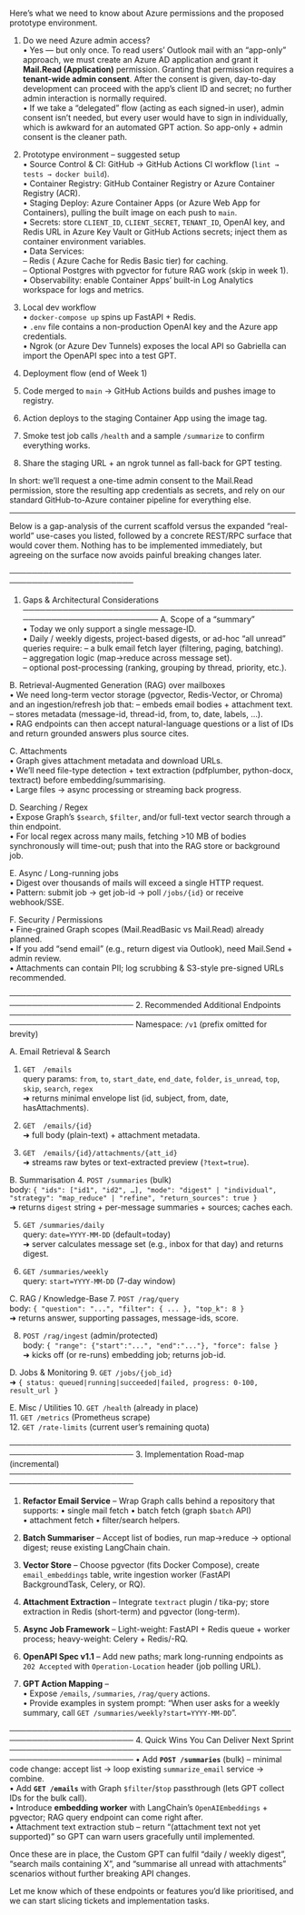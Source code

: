 Here’s what we need to know about Azure permissions and the proposed prototype environment.

1. Do we need Azure admin access?  
  • Yes — but only once. To read users’ Outlook mail with an “app-only” approach, we must create an Azure AD application and grant it **Mail.Read (Application)** permission. Granting that permission requires a **tenant-wide admin consent**. After the consent is given, day-to-day development can proceed with the app’s client ID and secret; no further admin interaction is normally required.  
  • If we take a “delegated” flow (acting as each signed-in user), admin consent isn’t needed, but every user would have to sign in individually, which is awkward for an automated GPT action. So app-only + admin consent is the cleaner path.

2. Prototype environment – suggested setup  
  • Source Control & CI: GitHub → GitHub Actions CI workflow (`lint → tests → docker build`).  
  • Container Registry: GitHub Container Registry or Azure Container Registry (ACR).  
  • Staging Deploy: Azure Container Apps (or Azure Web App for Containers), pulling the built image on each push to `main`.  
  • Secrets: store `CLIENT_ID`, `CLIENT_SECRET`, `TENANT_ID`, OpenAI key, and Redis URL in Azure Key Vault or GitHub Actions secrets; inject them as container environment variables.  
  • Data Services:  
    – Redis ( Azure Cache for Redis Basic tier) for caching.  
    – Optional Postgres with pgvector for future RAG work (skip in week 1).  
  • Observability: enable Container Apps’ built-in Log Analytics workspace for logs and metrics.

3. Local dev workflow  
  • `docker-compose up` spins up FastAPI + Redis.  
  • `.env` file contains a non-production OpenAI key and the Azure app credentials.  
  • Ngrok (or Azure Dev Tunnels) exposes the local API so Gabriella can import the OpenAPI spec into a test GPT.

4. Deployment flow (end of Week 1)  
  1. Code merged to `main` → GitHub Actions builds and pushes image to registry.  
  2. Action deploys to the staging Container App using the image tag.  
  3. Smoke test job calls `/health` and a sample `/summarize` to confirm everything works.  
  4. Share the staging URL + an ngrok tunnel as fall-back for GPT testing.

In short: we’ll request a one-time admin consent to the Mail.Read permission, store the resulting app credentials as secrets, and rely on our standard GitHub-to-Azure container pipeline for everything else.


---



Below is a gap-analysis of the current scaffold versus the expanded “real-world” use-cases you listed, followed by a concrete REST/RPC surface that would cover them.  Nothing has to be implemented immediately, but agreeing on the surface now avoids painful breaking changes later.

────────────────────────────────────────────────────────────────────────
1.  Gaps & Architectural Considerations
────────────────────────────────────────────────────────────────────────
A.  Scope of a “summary”  
   • Today we only support a single message-ID.  
   • Daily / weekly digests, project-based digests, or ad-hoc “all unread” queries require:
     –  a bulk email fetch layer (filtering, paging, batching).  
     –  aggregation logic (map→reduce across message set).  
     –  optional post-processing (ranking, grouping by thread, priority, etc.).

B.  Retrieval-Augmented Generation (RAG) over mailboxes  
   • We need long-term vector storage (pgvector, Redis-Vector, or Chroma) and an ingestion/refresh job that:
     –  embeds email bodies + attachment text.  
     –  stores metadata (message-id, thread-id, from, to, date, labels, …).  
   • RAG endpoints can then accept natural-language questions or a list of IDs and return grounded answers plus source cites.

C.  Attachments  
   • Graph gives attachment metadata and download URLs.  
   • We’ll need file-type detection + text extraction (pdfplumber, python-docx, textract) before embedding/summarising.  
   • Large files → async processing or streaming back progress.

D.  Searching / Regex  
   • Expose Graph’s `$search`, `$filter`, and/or full-text vector search through a thin endpoint.  
   • For local regex across many mails, fetching >10 MB of bodies synchronously will time-out; push that into the RAG store or background job.

E.  Async / Long-running jobs  
   • Digest over thousands of mails will exceed a single HTTP request.  
   • Pattern: submit job → get job-id → poll `/jobs/{id}` or receive webhook/SSE.

F.  Security / Permissions  
   • Fine-grained Graph scopes (Mail.ReadBasic vs Mail.Read) already planned.  
   • If you add “send email” (e.g., return digest via Outlook), need Mail.Send + admin review.  
   • Attachments can contain PII; log scrubbing & S3-style pre-signed URLs recommended.

────────────────────────────────────────────────────────────────────────
2.  Recommended Additional Endpoints
────────────────────────────────────────────────────────────────────────
Namespace: `/v1` (prefix omitted for brevity)

A.  Email Retrieval & Search
1.  `GET  /emails`  
    query params: `from`, `to`, `start_date`, `end_date`, `folder`, `is_unread`, `top`, `skip`, `search`, `regex`  
    ➜ returns minimal envelope list (id, subject, from, date, hasAttachments).

2.  `GET  /emails/{id}`  
    ➜ full body (plain-text) + attachment metadata.

3.  `GET  /emails/{id}/attachments/{att_id}`  
    ➜ streams raw bytes or text-extracted preview (`?text=true`).

B.  Summarisation
4.  `POST /summaries`  (bulk)  
    body:
    ```
    {
      "ids": ["id1", "id2", …],
      "mode": "digest" | "individual",
      "strategy": "map_reduce" | "refine",
      "return_sources": true
    }
    ```  
    ➜ returns `digest` string + per-message summaries + sources; caches each.

5.  `GET /summaries/daily`  
    query: `date=YYYY-MM-DD` (default=today)  
    ➜ server calculates message set (e.g., inbox for that day) and returns digest.  

6.  `GET /summaries/weekly`  
    query: `start=YYYY-MM-DD` (7-day window)  

C.  RAG / Knowledge-Base
7.  `POST /rag/query`  
    body: `{ "question": "...", "filter": { ... }, "top_k": 8 }`  
    ➜ returns answer, supporting passages, message-ids, score.

8.  `POST /rag/ingest`  (admin/protected)  
    body: `{ "range": {"start":"...", "end":"..."}, "force": false }`  
    ➜ kicks off (or re-runs) embedding job; returns job-id.

D.  Jobs & Monitoring
9.  `GET /jobs/{job_id}`  
    ➜ `{ status: queued|running|succeeded|failed, progress: 0-100, result_url }`

E.  Misc / Utilities
10. `GET /health`           (already in place)  
11. `GET /metrics`          (Prometheus scrape)  
12. `GET /rate-limits`      (current user’s remaining quota)

────────────────────────────────────────────────────────────────────────
3.  Implementation Road-map (incremental)
────────────────────────────────────────────────────────────────────────
1) **Refactor Email Service** – Wrap Graph calls behind a repository that supports:
   • single mail fetch   • batch fetch (graph `$batch` API)  
   • attachment fetch    • filter/search helpers.

2) **Batch Summariser** – Accept list of bodies, run map→reduce → optional digest; reuse existing LangChain chain.

3) **Vector Store** – Choose pgvector (fits Docker Compose), create `email_embeddings` table, write ingestion worker (FastAPI BackgroundTask, Celery, or RQ).

4) **Attachment Extraction** – Integrate `textract` plugin / tika-py; store extraction in Redis (short-term) and pgvector (long-term).

5) **Async Job Framework** – Light-weight: FastAPI + Redis queue + worker process; heavy-weight: Celery + Redis/-RQ.

6) **OpenAPI Spec v1.1** – Add new paths; mark long-running endpoints as `202 Accepted` with `Operation-Location` header (job polling URL).

7) **GPT Action Mapping** –  
   • Expose `/emails`, `/summaries`, `/rag/query` actions.  
   • Provide examples in system prompt: “When user asks for a weekly summary, call `GET /summaries/weekly?start=YYYY-MM-DD`”.

────────────────────────────────────────────────────────────────────────
4.  Quick Wins You Can Deliver Next Sprint
────────────────────────────────────────────────────────────────────────
• Add **`POST /summaries`** (bulk) – minimal code change: accept list → loop existing `summarize_email` service → combine.  
• Add **`GET /emails`** with Graph `$filter`/`$top` passthrough (lets GPT collect IDs for the bulk call).  
• Introduce **embedding worker** with LangChain’s `OpenAIEmbeddings` + pgvector; RAG query endpoint can come right after.  
• Attachment text extraction stub – return “(attachment text not yet supported)” so GPT can warn users gracefully until implemented.

Once these are in place, the Custom GPT can fulfil “daily / weekly digest”, “search mails containing X”, and “summarise all unread with attachments” scenarios without further breaking API changes.

Let me know which of these endpoints or features you’d like prioritised, and we can start slicing tickets and implementation tasks.